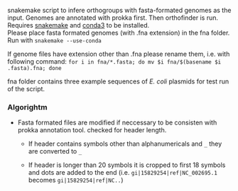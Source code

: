 snakemake script to infere orthogroups with fasta-formated genomes as the input. Genomes are annotated with prokka first. Then orthofinder is run.
Requires [snakemake](https://snakemake.readthedocs.io/en/stable/getting_started/installation.html) and [conda3](https://conda.io/en/latest/) to be installed.\
Please place fasta formated genomes (with .fna extension) in the fna folder.\
Run with `snakemake --use-conda`

If genome files have extension other than .fna please rename them, i.e. with following command:
`for i in fna/*.fasta; do mv $i fna/$(basename $i .fasta).fna; done`

fna folder contains three example sequences of *E. coli* plasmids for test run of the script. 

### Algorightm

* Fasta formated files are modified if neccessary to be consisten with prokka annotation tool. 
checked for header length. 
  * If header contains symbols other than alphanumericals and `_` they are converted to `_`

  * If header is longer than 20 symbols it is cropped to first 18 symbols and dots are added to the end (i.e. `gi|15829254|ref|NC_002695.1` becomes `gi|15829254|ref|NC..`)
